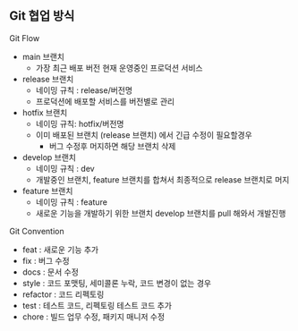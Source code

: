 ## Git 협업 방식
Git Flow

* main 브랜치
    * 가장 최근 배포 버전 현재 운영중인 프로덕션 서비스
* release 브랜치
    * 네이밍 규칙 : release/버전명
    * 프로덕션에 배포할 서비스를 버전별로 관리
* hotfix 브랜치
    * 네이밍 규칙: hotfix/버전명
    * 이미 배포된 브랜치 (release 브랜치) 에서 긴급 수정이 필요할경우
        * 버그 수정후 머지하면 해당 브랜치 삭제
* develop 브랜치
    * 네이밍 규칙 : dev
    * 개발중인 브랜치, feature 브랜치를 합쳐서 최종적으로 release 브랜치로 머지
* feature 브랜치
    * 네이밍 규칙 : feature
    * 새로운 기능을 개발하기 위한 브랜치 develop 브랜치를 pull 해와서 개발진행

Git Convention

* feat : 새로운 기능 추가
* fix : 버그 수정
* docs : 문서 수정
* style : 코드 포맷팅, 세미콜론 누락, 코드 변경이 없는 경우
* refactor : 코드 리펙토링
* test : 테스트 코드, 리펙토링 테스트 코드 추가
* chore : 빌드 업무 수정, 패키지 매니저 수정

